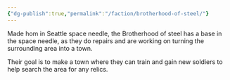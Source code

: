 ```yaml
---
{"dg-publish":true,"permalink":"/faction/brotherhood-of-steel/"}
---
```



Made hom in Seattle space needle, the Brotherhood of steel has a base in the space needle, as they do repairs and are working on turning the surrounding area into a town.

Their goal is to make a town where they can train and gain new soldiers to help search the area for any relics.
